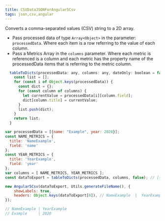 ```yaml
---
title: CSVDataJSONForAngular5Csv
tags: json,csv,angular
---
```


Converts a comma-separated values (CSV) string to a 2D array.

- Pass processed data of type `Array<Object>` in the parameter: `processedData`. Where each item is a row referring to the value of each column. 
- Pass a Metrics Array in the `columns` parameter. Where each metric is referenced is a column and each metric has the property name of the processedData items that is referring to the metric column.

```js
  tableToDicts(processedData: any, columns: any, dateOnly: boolean = false) {
    const list = [];
    for (const i of Object.keys(processedData)) {
      const dict = {};
      for (const column of columns) {
        let currentValue = processedData[i][column.field];
        dict[column.title] = currentValue;
      }
      list.push(dict);
    }
    return list;
  }
```

```js
var processedData = [{name: "Example", year: 2020}];
const NAME_METRICS = {
  title: 'NameExample',
  field: 'name'
};
const YEAR_METRICS = {
  title: 'YearExample',
  field: 'year'
};
var columns = [ NAME_METRICS, YEAR_METRICS ];
const dataToExport = tableToDicts(processedData, columns, false); // [{NameExample: "Example", YearExample: 2020}]

new Angular5Csv(dataToExport, Utils.generateFileName(), {
    showLabels: true,
    headers: Object.keys(dataToExport[0]), // NameExample  |  YearExample
}); 

// NameExample | YearExample
// Example     | 2020

```
